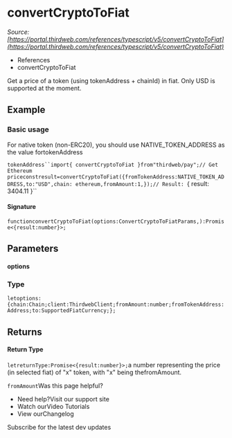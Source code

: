 # convertCryptoToFiat

*Source: [https://portal.thirdweb.com/references/typescript/v5/convertCryptoToFiat](https://portal.thirdweb.com/references/typescript/v5/convertCryptoToFiat)*

* References
* convertCryptoToFiat

Get a price of a token (using tokenAddress + chainId) in fiat.
Only USD is supported at the moment.

## Example

### Basic usage

For native token (non-ERC20), you should use NATIVE_TOKEN_ADDRESS as the value fortokenAddress

`tokenAddress``import{ convertCryptoToFiat }from"thirdweb/pay";// Get Ethereum priceconstresult=convertCryptoToFiat({fromTokenAddress:NATIVE_TOKEN_ADDRESS,to:"USD",chain: ethereum,fromAmount:1,});// Result: `{ result: 3404.11 }``
#### Signature

`functionconvertCryptoToFiat(options:ConvertCryptoToFiatParams,):Promise<{result:number}>;`
## Parameters

#### options

### Type

`letoptions:{chain:Chain;client:ThirdwebClient;fromAmount:number;fromTokenAddress:Address;to:SupportedFiatCurrency;};`
## Returns

#### Return Type

`letreturnType:Promise<{result:number}>;`a number representing the price (in selected fiat) of "x" token, with "x" being thefromAmount.

`fromAmount`Was this page helpful?

* Need help?Visit our support site
* Watch ourVideo Tutorials
* View ourChangelog

Subscribe for the latest dev updates

